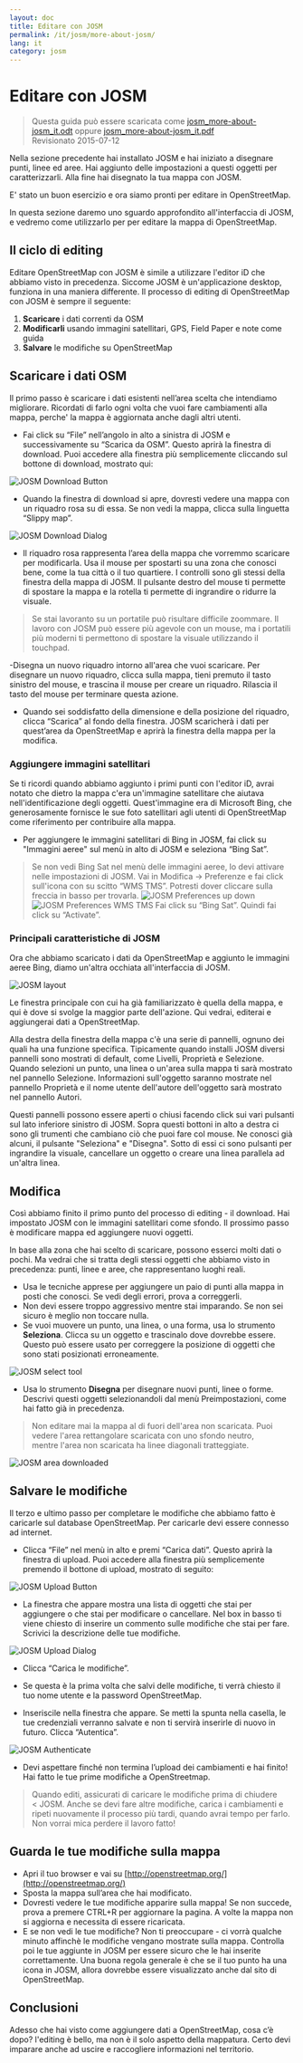 ```yaml
---
layout: doc
title: Editare con JOSM
permalink: /it/josm/more-about-josm/
lang: it
category: josm
---
```


Editare con JOSM
========================

> Questa guida può essere scaricata come [josm_more-about-josm_it.odt](/files/josm_more-about-josm_it.odt) oppure [josm_more-about-josm_it.pdf](/files/josm_more-about-josm_it.pdf)  
> Revisionato 2015-07-12  

Nella sezione precedente
hai installato JOSM e hai iniziato a disegnare punti, linee ed aree.
Hai aggiunto delle impostazioni a questi oggetti per
caratterizzarli. Alla fine hai disegnato la tua mappa con JOSM.

E' stato un buon esercizio e ora siamo pronti per editare in OpenStreetMap.

In questa sezione daremo uno sguardo approfondito all'interfaccia di JOSM, e vedremo
come utilizzarlo per per editare la mappa di OpenStreetMap.

Il ciclo di editing
---------------------
Editare OpenStreetMap con JOSM è simile a utilizzare l'editor iD che
abbiamo visto in precedenza. Siccome JOSM è un'applicazione desktop, funziona in
una maniera differente. Il processo di editing di OpenStreetMap con
JOSM è sempre il seguente:

1. **Scaricare** i dati correnti da OSM
2. **Modificarli** usando immagini satellitari, GPS, Field Paper e note come guida
3. **Salvare** le modifiche su OpenStreetMap

Scaricare i dati OSM
--------------------
Il primo passo è scaricare i dati esistenti nell’area scelta che
intendiamo migliorare. Ricordati di farlo ogni volta che vuoi
fare cambiamenti alla mappa, perche' la mappa è aggiornata anche dagli altri utenti.

-    Fai click su “File” nell’angolo in alto a sinistra di JOSM e successivamente su “Scarica
    da OSM”. Questo aprirà la finestra di download. Puoi accedere
     alla finestra più semplicemente cliccando sul bottone di download,
    mostrato qui:

![JOSM Download Button][]

- Quando la finestra di download si apre, dovresti vedere una mappa con un riquadro rosa
    su di essa. Se non vedi la mappa, clicca sulla linguetta
    “Slippy map”.

![JOSM Download Dialog][]

- Il riquadro rosa rappresenta l’area della mappa che vorremmo
    scaricare per modificarla. Usa il mouse per spostarti su una zona
    che conosci bene, come la tua città o il tuo quartiere. I
    controlli sono gli stessi della finestra della mappa di JOSM. Il pulsante destro del mouse
    ti permette di spostare la mappa e la rotella ti permette di ingrandire o ridurre 
    la visuale.

>Se stai lavoranto su un portatile può risultare difficile 
>zoommare. Il lavoro con JOSM può essere più agevole con un mouse,
>ma i portatili più moderni ti permettono di spostare la visuale utilizzando il touchpad.

-Disegna un nuovo riquadro intorno all'area che vuoi scaricare. Per disegnare un nuovo riquadro, clicca sulla
    mappa, tieni premuto il tasto sinistro del mouse, e trascina il mouse per creare
    un riquadro. Rilascia il tasto del mouse per terminare questa azione.
- Quando sei soddisfatto della dimensione e della posizione del riquadro, clicca
    “Scarica” al fondo della finestra. JOSM scaricherà i dati per
    quest’area da OpenStreetMap e aprirà la finestra della mappa per la
    modifica.

### Aggiungere immagini satellitari
Se ti ricordi quando abbiamo aggiunto i primi punti con l'editor iD, avrai
notato che dietro la mappa c'era un'immagine satellitare che aiutava
nell'identificazione degli oggetti. Quest'immagine era di Microsoft Bing, che
generosamente fornisce le sue foto satellitari agli utenti di OpenStreetMap come riferimento
per contribuire alla mappa.

-    Per aggiungere le immagini satellitari di Bing in JOSM, fai click su "Immagini aeree" sul menù in alto di
    JOSM e seleziona “Bing Sat”.

> Se non vedi Bing Sat nel menù delle immagini aeree, lo devi attivare
> nelle impostazioni di JOSM. Vai in Modifica -> Preferenze e fai click sull'icona 
con su scitto “WMS TMS”. Potresti dover cliccare sulla freccia in basso per trovarla.
>  ![JOSM Preferences up down][]
>  ![JOSM Preferences WMS TMS][]
>   Fai click su “Bing Sat”. Quindi fai click su “Activate”.


### Principali caratteristiche di JOSM
Ora che abbiamo scaricato i dati da OpenStreetMap e aggiunto le immagini aeree Bing,
diamo un'altra occhiata all'interfaccia di JOSM.

![JOSM layout][]

Le finestra principale con cui ha già familiarizzato è quella della mappa, e 
qui è dove si svolge la maggior parte dell'azione. Qui vedrai, editerai e
aggiungerai dati a OpenStreetMap.

Alla destra della finestra della mappa c'è una serie di pannelli, ognuno dei quali ha
una funzione specifica. Tipicamente quando installi JOSM diversi
pannelli sono mostrati di default, come Livelli, Proprietà e
Selezione. Quando selezioni un punto, una linea o un'area sulla mappa
ti sarà mostrato nel pannello Selezione. Informazioni
sull'oggetto saranno mostrate nel pannello Proprietà e il nome utente
dell'autore dell'oggetto sarà mostrato nel pannello Autori.

Questi pannelli possono essere aperti o chiusi facendo click sui vari pulsanti sul
lato inferiore sinistro di JOSM. Sopra questi bottoni in alto a destra ci sono gli trumenti che
cambiano ciò che puoi fare col mouse. Ne conosci già alcuni,
il pulsante "Seleziona" e "Disegna". Sotto di essi ci sono pulsanti 
per ingrandire la visuale, cancellare un oggetto o creare una linea parallela
ad un'altra linea.


Modifica
----
Così abbiamo finito il primo punto del processo di editing - il download. Hai
impostato JOSM con le immagini satellitari come sfondo. Il prossimo passo è modificare
mappa ed aggiungere nuovi oggetti.

In base alla zona che hai scelto di scaricare, possono esserci molti dati o
pochi. Ma vedrai che si tratta degli stessi oggetti che  abbiamo
visto in precedenza: punti, linee e aree, che rappresentano luoghi reali.

-  Usa le tecniche apprese per aggiungere un paio di punti alla mappa
	in posti che conosci. Se vedi degli errori, prova a correggerli.
-  Non devi essere troppo aggressivo mentre stai imparando. Se non sei sicuro
	è meglio non toccare nulla.
-  Se vuoi muovere un punto, una linea, o una forma, usa
    lo strumento **Seleziona**. Clicca su un oggetto e trascinalo dove
    dovrebbe essere. Questo può essere usato per correggere la posizione di oggetti che
    sono stati posizionati erroneamente.

![JOSM select tool][]

- Usa lo strumento **Disegna** per disegnare nuovi punti, linee o forme.
    Descrivi questi oggetti selezionandoli dal menù Preimpostazioni, come
    hai fatto già in precedenza. 

> Non editare mai la mappa al di fuori dell'area non scaricata. Puoi  
> vedere l'area rettangolare scaricata con uno sfondo neutro,  
> mentre l'area non scaricata ha linee diagonali tratteggiate.  

![JOSM area downloaded][]

Salvare le modifiche
--------------
Il terzo e ultimo passo per completare le modifiche che abbiamo 
fatto è caricarle sul database OpenStreetMap. Per caricarle devi essere
connesso ad internet.

- Clicca “File” nel menù in alto e premi “Carica dati”. Questo
    aprirà la finestra di upload. Puoi  accedere alla finestra più
    semplicemente premendo il bottone di upload, mostrato di seguito:

![JOSM Upload Button][]

- La finestra che appare mostra una lista di oggetti che stai per
    aggiungere o che stai per modificare o cancellare. Nel box in
    basso ti viene chiesto di inserire un commento sulle modifiche che
    stai per fare. Scrivici la descrizione delle tue modifiche.

![JOSM Upload Dialog][]

- Clicca “Carica le modifiche”.

-  Se questa è la prima volta che salvi delle modifiche, ti verrà
    chiesto il tuo nome utente e la password OpenStreetMap.
-  Inseriscile nella finestra che appare. Se metti la spunta nella
    casella, le tue credenziali verranno salvate e non ti servirà
    inserirle di nuovo in futuro. Clicca “Autentica”.

![JOSM Authenticate][]

-  Devi aspettare finché non termina l’upload dei cambiamenti
    e hai finito! Hai fatto le tue prime modifiche a OpenStreetmap.

> Quando editi, assicurati di caricare le modifiche prima di chiudere  
< JOSM. Anche se devi fare altre modifiche, carica i cambiamenti e  
> ripeti nuovamente il processo più tardi, quando avrai tempo per farlo.  
> Non vorrai mica perdere il lavoro fatto!

Guarda le tue modifiche sulla mappa
---------------------------
- Apri il tuo browser e vai su [http://openstreetmap.org/](http://openstreetmap.org/)
- Sposta la mappa sull’area che hai modificato.
- Dovresti vedere le tue modifiche apparire sulla mappa! Se non succede,
    prova a premere CTRL+R per aggiornare la pagina. A volte la mappa
    non si aggiorna e necessita di essere ricaricata.
- E se non vedi le tue modifiche? Non ti preoccupare - ci vorrà qualche
    minuto affinchè le modifiche vengano mostrate sulla mappa. Controlla poi le tue
    aggiunte in JOSM per essere sicuro che le hai inserite correttamente. Una buona
    regola generale è che se il tuo punto ha una icona in JOSM, allora dovrebbe
    essere visualizzato anche dal sito di OpenStreetMap.

Conclusioni
-------
Adesso che hai visto come aggiungere dati a OpenStreetMap, cosa c’è dopo? l'editing
è bello, ma non è il solo aspetto della mappatura. Certo devi
imparare anche ad uscire e raccogliere informazioni nel
territorio.


[JOSM Download Button]: /images/josm/josm_download-button.png
[JOSM Download Dialog]: /images/josm/josm_download-dialog_it.png
[JOSM Preferences up down]: /images/josm/josm_preferences-up-down.png
[JOSM Preferences WMS TMS]: /images/josm/josm_preferences-wms-tms.png
[JOSM layout]: /images/josm/josm_layout_it.png
[JOSM select tool]: /images/josm/josm_select-tool.png
[JOSM area downloaded]: /images/josm/josm_area-downloaded_it.png
[JOSM Upload Button]: /images/josm/josm_upload-button.png
[JOSM Upload Dialog]: /images/josm/josm_upload-dialog_it.png
[JOSM Authenticate]: /images/josm/josm_authenticate_it.png